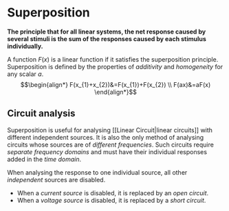 # Superposition
**The principle that for all linear systems, the net response caused by several stimuli is the sum of the responses caused by each stimulus individually.**

A function $F(x)$ is a linear function if it satisfies the superposition principle. Superposition is defined by the properties of *additivity* and *homogeneity* for any scalar $a$.
$$\begin{align*} F(x_{1}+x_{2})&=F(x_{1})+F(x_{2}) \\
F(ax)&=aF(x)
\end{align*}$$

## Circuit analysis
Superposition is useful for analysing [[Linear Circuit|linear circuits]] with different independent sources. It is also the only method of analysing circuits whose sources are of *different frequencies*. Such circuits require *separate frequency domains* and must have their individual responses added in the *time domain*.

When analysing the response to one individual source, all other *independent* sources are disabled.
- When a *current source* is disabled, it is replaced by an *open circuit*.
- When a *voltage source* is disabled, it is replaced by a *short circuit*.
